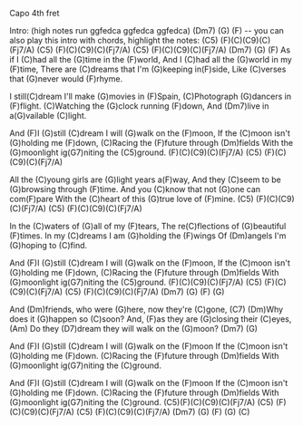 Capo 4th fret 
  
Intro: 
(high notes run ggfedca   ggfedca   ggfedca)  (Dm7) (G) (F) 
-- you can also play this intro with chords, highlight the notes: 
(C5)  (F)(C)(C9)(C)(Fj7/A)  (C5)  (F)(C)(C9)(C)(Fj7/A) 
(C5)  (F)(C)(C9)(C)(Fj7/A) (Dm7) (G) (F) 
As if I (C)had all the (G)time in the (F)world, 
And I (C)had all the (G)world in my (F)time, 
There are (C)dreams that I'm (G)keeping in(F)side, 
Like (C)verses that (G)never would (F)rhyme. 
  
I still(C)dream I'll make (G)movies in (F)Spain, 
(C)Photograph (G)dancers in (F)flight. 
(C)Watching the (G)clock running (F)down, 
And (Dm7)live in a(G)vailable (C)light. 
  
And (F)I (G)still (C)dream I will (G)walk on the (F)moon, 
If the (C)moon isn't (G)holding me (F)down, 
(C)Racing the (F)future through (Dm)fields 
With the (G)moonlight ig(G7)niting the (C5)ground. 
(F)(C)(C9)(C)(Fj7/A)  (C5)  (F)(C)(C9)(C)(Fj7/A) 
  
All the (C)young girls are (G)light years a(F)way, 
And they (C)seem to be (G)browsing through (F)time. 
And you (C)know that not (G)one can com(F)pare 
With the (C)heart of this (G)true love of (F)mine. 
(C5)  (F)(C)(C9)(C)(Fj7/A)  (C5)  (F)(C)(C9)(C)(Fj7/A) 
  
In the (C)waters of (G)all of my (F)tears, 
The re(C)flections of (G)beautiful (F)times. 
In my (C)dreams I am (G)holding the (F)wings 
Of (Dm)angels I'm (G)hoping to (C)find. 
  
And (F)I (G)still (C)dream I will (G)walk on the (F)moon, 
If the (C)moon isn't (G)holding me (F)down, 
(C)Racing the (F)future through (Dm)fields 
With (G)moonlight ig(G7)niting the (C5)ground. 
(F)(C)(C9)(C)(Fj7/A)  (C5)  (F)(C)(C9)(C)(Fj7/A) 
(C5)  (F)(C)(C9)(C)(Fj7/A) (Dm7) (G) (F) (G) 
  
And (Dm)friends, who were (G)here, now they're (C)gone, (C7) 
(Dm)Why does it (G)happen so (C)soon? 
And, (F)as they are (G)closing their (C)eyes, (Am) 
Do they (D7)dream they will walk on the (G)moon? (Dm7) (G) 
  
And (F)I (G)still (C)dream I will (G)walk on the (F)moon 
If the (C)moon isn't (G)holding me (F)down. 
(C)Racing the (F)future through (Dm)fields 
With (G)moonlight ig(G7)niting the (C)ground. 
  
And (F)I (G)still (C)dream I will (G)walk on the (F)moon 
If the (C)moon isn't (G)holding me (F)down. 
(C)Racing the (F)future through (Dm)fields 
With (G)moonlight ig(G7)niting the (C)ground. 
(C5)(F)(C)(C9)(C)(Fj7/A)  (C5)  (F)(C)(C9)(C)(Fj7/A) 
(C5)  (F)(C)(C9)(C)(Fj7/A)  (Dm7) (G) (F) (G) (C)
